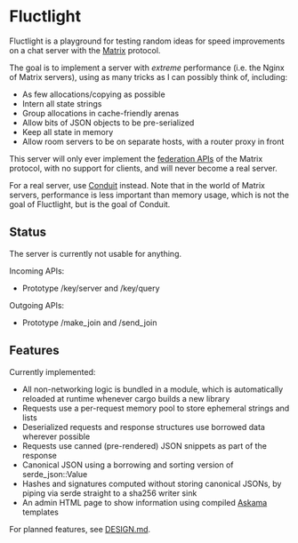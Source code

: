 # Fluctlight

Fluctlight is a playground for testing random ideas for speed improvements on a
chat server with the [Matrix](https://matrix.org) protocol.

The goal is to implement a server with _extreme_ performance (i.e. the Nginx of
Matrix servers), using as many tricks as I can possibly think of, including:
* As few allocations/copying as possible
* Intern all state strings
* Group allocations in cache-friendly arenas
* Allow bits of JSON objects to be pre-serialized
* Keep all state in memory
* Allow room servers to be on separate hosts, with a router proxy in front

This server will only ever implement the [federation APIs] of the Matrix
protocol, with no support for clients, and will never become a real server.

[federation APIs]: https://spec.matrix.org/latest/server-server-api/

For a real server, use [Conduit] instead. Note that in the world of Matrix
servers, performance is less important than memory usage, which is not the goal
of Fluctlight, but is the goal of Conduit.

[Conduit]: https://gitlab.com/famedly/conduit

## Status

The server is currently not usable for anything.

Incoming APIs:
* Prototype /key/server and /key/query

Outgoing APIs:
* Prototype /make_join and /send_join

## Features

Currently implemented:
* All non-networking logic is bundled in a module, which is automatically
  reloaded at runtime whenever cargo builds a new library
* Requests use a per-request memory pool to store ephemeral strings and lists
* Deserialized requests and response structures use borrowed data wherever
  possible
* Requests use canned (pre-rendered) JSON snippets as part of the response
* Canonical JSON using a borrowing and sorting version of serde_json::Value
* Hashes and signatures computed without storing canonical JSONs, by piping via
  serde straight to a sha256 writer sink
* An admin HTML page to show information using compiled [Askama] templates

For planned features, see [DESIGN.md](./DESIGN.md).

[Askama]: https://lib.rs/crates/askama
